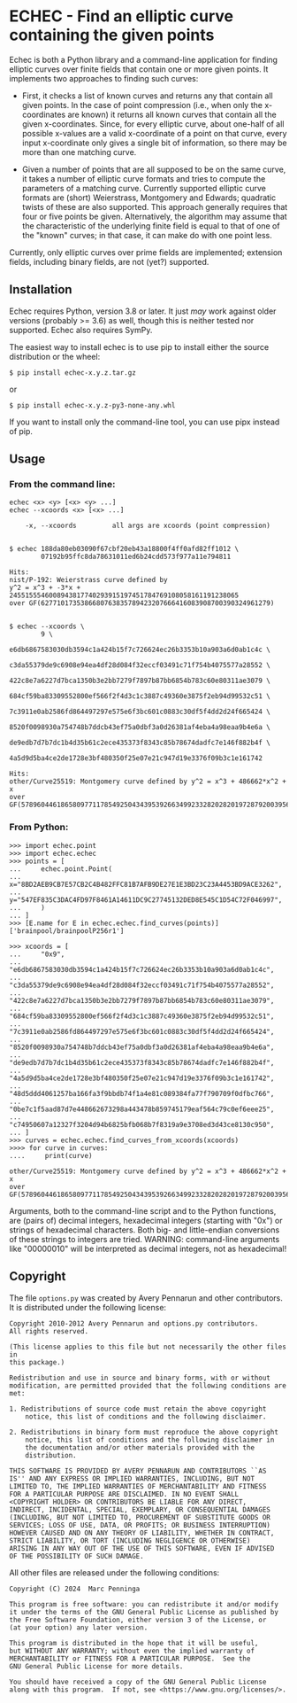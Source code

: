 
ECHEC - Find an elliptic curve containing the given points
==========================================================

Echec is both a Python library and a command-line application for finding
elliptic curves over finite fields that contain one or more given points.
It implements two approaches to finding such curves:

*   First, it checks a list of known curves and returns any that contain all
    given points. In the case of point compression (i.e., when only the
    x-coordinates are known) it returns all known curves that contain all
    the given x-coordinates. Since, for every elliptic curve, about one-half
    of all possible x-values are a valid x-coordinate of a point on that curve,
    every input x-coordinate only gives a single bit of information,
    so there may be more than one matching curve.

*   Given a number of points that are all supposed to be on the same curve,
    it takes a number of elliptic curve formats and tries to compute the
    parameters of a matching curve. Currently supported elliptic curve formats
    are (short) Weierstrass, Montgomery and Edwards; quadratic twists of these
    are also supported. This approach generally requires that four or five
    points be given. Alternatively, the algorithm may assume that the
    characteristic of the underlying finite field is equal to that of one of
    the "known" curves; in that case, it can make do with one point less.

Currently, only elliptic curves over prime fields are implemented; extension
fields, including binary fields, are not (yet?) supported.


Installation
------------

Echec requires Python, version 3.8 or later.
It just *may* work against older versions (probably >= 3.6) as well, though this
is neither tested nor supported. Echec also requires SymPy.

The easiest way to install echec is to use pip to install either the source
distribution or the wheel:

    $ pip install echec-x.y.z.tar.gz

or

    $ pip install echec-x.y.z-py3-none-any.whl

If you want to install only the command-line tool, you can use pipx instead of
pip.


Usage
-----

### From the command line:

    echec <x> <y> [<x> <y> ...]
    echec --xcoords <x> [<x> ...]

        -x, --xcoords         all args are xcoords (point compression)


    $ echec 188da80eb03090f67cbf20eb43a18800f4ff0afd82ff1012 \
            07192b95ffc8da78631011ed6b24cdd573f977a11e794811

    Hits:
    nist/P-192: Weierstrass curve defined by
    y^2 = x^3 + -3*x + 2455155546008943817740293915197451784769108058161191238065
    over GF(6277101735386680763835789423207666416083908700390324961279)


    $ echec --xcoords \
            9 \
            e6db6867583030db3594c1a424b15f7c726624ec26b3353b10a903a6d0ab1c4c \
            c3da55379de9c6908e94ea4df28d084f32eccf03491c71f754b4075577a28552 \
            422c8e7a6227d7bca1350b3e2bb7279f7897b87bb6854b783c60e80311ae3079 \
            684cf59ba83309552800ef566f2f4d3c1c3887c49360e3875f2eb94d99532c51 \
            7c3911e0ab2586fd864497297e575e6f3bc601c0883c30df5f4dd2d24f665424 \
            8520f0098930a754748b7ddcb43ef75a0dbf3a0d26381af4eba4a98eaa9b4e6a \
            de9edb7d7b7dc1b4d35b61c2ece435373f8343c85b78674dadfc7e146f882b4f \
            4a5d9d5ba4ce2de1728e3bf480350f25e07e21c947d19e3376f09b3c1e161742

    Hits:
    other/Curve25519: Montgomery curve defined by y^2 = x^3 + 486662*x^2 + x
    over GF(57896044618658097711785492504343953926634992332820282019728792003956564819949)


### From Python:

    >>> import echec.point
    >>> import echec.echec
    >>> points = [
    ...     echec.point.Point(
    ...         x="8BD2AEB9CB7E57CB2C4B482FFC81B7AFB9DE27E1E3BD23C23A4453BD9ACE3262",
    ...         y="547EF835C3DAC4FD97F8461A14611DC9C27745132DED8E545C1D54C72F046997",
    ...     )
    ... ]
    >>> [E.name for E in echec.echec.find_curves(points)]
    ['brainpool/brainpoolP256r1']

    >>> xcoords = [
    ...     "0x9",
    ...     "e6db6867583030db3594c1a424b15f7c726624ec26b3353b10a903a6d0ab1c4c",
    ...     "c3da55379de9c6908e94ea4df28d084f32eccf03491c71f754b4075577a28552",
    ...     "422c8e7a6227d7bca1350b3e2bb7279f7897b87bb6854b783c60e80311ae3079",
    ...     "684cf59ba83309552800ef566f2f4d3c1c3887c49360e3875f2eb94d99532c51",
    ...     "7c3911e0ab2586fd864497297e575e6f3bc601c0883c30df5f4dd2d24f665424",
    ...     "8520f0098930a754748b7ddcb43ef75a0dbf3a0d26381af4eba4a98eaa9b4e6a",
    ...     "de9edb7d7b7dc1b4d35b61c2ece435373f8343c85b78674dadfc7e146f882b4f",
    ...     "4a5d9d5ba4ce2de1728e3bf480350f25e07e21c947d19e3376f09b3c1e161742",
    ...     "48d5ddd4061257ba166fa3f9bbdb74f1a4e81c089384fa77f790709f0dfbc766",
    ...     "0be7c1f5aad87d7e448662673298a443478b859745179eaf564c79c0ef6eee25",
    ...     "c74950607a12327f3204d94b6825bfb068b7f8319a9e3708ed3d43ce8130c950",
    ... ]
    >>> curves = echec.echec.find_curves_from_xcoords(xcoords)
    >>>> for curve in curves:
    ....     print(curve)

    other/Curve25519: Montgomery curve defined by y^2 = x^3 + 486662*x^2 + x
    over GF(57896044618658097711785492504343953926634992332820282019728792003956564819949)


Arguments, both to the command-line script and to the Python functions,
are (pairs of) decimal integers, hexadecimal integers (starting with "0x")
or strings of hexadecimal characters. Both big- and little-endian conversions
of these strings to integers are tried.
WARNING: command-line arguments like "00000010" will be interpreted as decimal
integers, not as hexadecimal!


Copyright
---------

The file `options.py` was created by Avery Pennarun and other contributors.
It is distributed under the following license:

    Copyright 2010-2012 Avery Pennarun and options.py contributors.
    All rights reserved.

    (This license applies to this file but not necessarily the other files in
    this package.)

    Redistribution and use in source and binary forms, with or without
    modification, are permitted provided that the following conditions are
    met:

    1. Redistributions of source code must retain the above copyright
        notice, this list of conditions and the following disclaimer.

    2. Redistributions in binary form must reproduce the above copyright
        notice, this list of conditions and the following disclaimer in
        the documentation and/or other materials provided with the
        distribution.

    THIS SOFTWARE IS PROVIDED BY AVERY PENNARUN AND CONTRIBUTORS ``AS
    IS'' AND ANY EXPRESS OR IMPLIED WARRANTIES, INCLUDING, BUT NOT
    LIMITED TO, THE IMPLIED WARRANTIES OF MERCHANTABILITY AND FITNESS
    FOR A PARTICULAR PURPOSE ARE DISCLAIMED. IN NO EVENT SHALL
    <COPYRIGHT HOLDER> OR CONTRIBUTORS BE LIABLE FOR ANY DIRECT,
    INDIRECT, INCIDENTAL, SPECIAL, EXEMPLARY, OR CONSEQUENTIAL DAMAGES
    (INCLUDING, BUT NOT LIMITED TO, PROCUREMENT OF SUBSTITUTE GOODS OR
    SERVICES; LOSS OF USE, DATA, OR PROFITS; OR BUSINESS INTERRUPTION)
    HOWEVER CAUSED AND ON ANY THEORY OF LIABILITY, WHETHER IN CONTRACT,
    STRICT LIABILITY, OR TORT (INCLUDING NEGLIGENCE OR OTHERWISE)
    ARISING IN ANY WAY OUT OF THE USE OF THIS SOFTWARE, EVEN IF ADVISED
    OF THE POSSIBILITY OF SUCH DAMAGE.


All other files are released under the following conditions:

    Copyright (C) 2024  Marc Penninga

    This program is free software: you can redistribute it and/or modify
    it under the terms of the GNU General Public License as published by
    the Free Software Foundation, either version 3 of the License, or
    (at your option) any later version.

    This program is distributed in the hope that it will be useful,
    but WITHOUT ANY WARRANTY; without even the implied warranty of
    MERCHANTABILITY or FITNESS FOR A PARTICULAR PURPOSE.  See the
    GNU General Public License for more details.

    You should have received a copy of the GNU General Public License
    along with this program.  If not, see <https://www.gnu.org/licenses/>.
